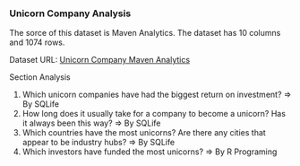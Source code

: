 ### Unicorn Company Analysis

The sorce of this dataset is Maven Analytics. The dataset has 10 columns and 1074 rows.

Dataset URL: [Unicorn Company Maven Analytics](https://www.mavenanalytics.io/data-playground?order=date_added%2Cdesc&pageSize=1000&search=unicorn/)

Section Analysis
1. Which unicorn companies have had the biggest return on investment? => By SQLife
2. How long does it usually take for a company to become a unicorn? Has it always been this way?  => By SQLife
3. Which countries have the most unicorns? Are there any cities that appear to be industry hubs?  => By SQLife
4. Which investors have funded the most unicorns?  => By R Programing
